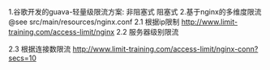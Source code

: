 1.谷歌开发的guava-轻量级限流方案:
非阻塞式
阻塞式
2.基于nginx的多维度限流
@see   src/main/resources/nginx.conf
2.1 根据ip限制
    http://www.limit-training.com/access-limit/nginx
2.2 服务器级别限流

2.3 根据连接数限流
    http://www.limit-training.com/access-limit/nginx-conn?secs=10